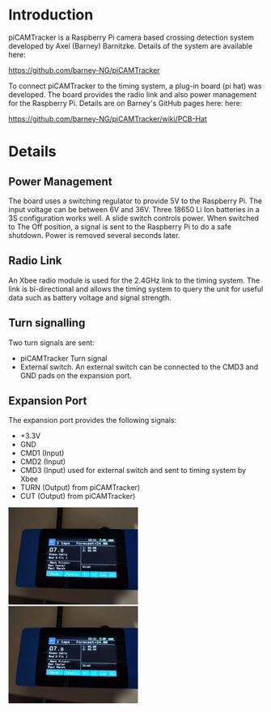 # Introduction

piCAMTracker is a Raspberry Pi camera based crossing detection system developed by Axel (Barney) Barnitzke.  Details of the system are available here:

https://github.com/barney-NG/piCAMTracker

To connect piCAMTracker to the timing system, a plug-in board (pi hat) was developed.  The board provides the radio link and also power management for the Raspberry Pi.  Details are on Barney's GitHub pages here:
here:

https://github.com/barney-NG/piCAMTracker/wiki/PCB-Hat

# Details

## Power Management
The board uses a switching regulator to provide 5V to the Raspberry Pi.  The input voltage can be between 6V and 36V.  Three 18650 Li Ion batteries in a 3S configuration works well.
A slide switch controls power.  When switched to The Off position, a signal is sent to the Raspberry Pi to do a safe shutdown.  Power is removed several seconds later.

## Radio Link
An Xbee radio module is used for the 2.4GHz link to the timing system.  The link is bi-directional and allows the timing system to query the unit for useful data such as battery voltage and signal strength.

## Turn signalling
Two turn signals are sent:
* piCAMTracker Turn signal
* External switch.  An external switch can be connected to the CMD3 and GND pads on the expansion port.

## Expansion Port
The expansion port provides the following signals:
* +3.3V
* GND
* CMD1 (Input)
* CMD2 (Input)
* CMD3 (Input) used for external switch and sent to timing system by Xbee
* TURN (Output) from piCAMTracker)
* CUT (Output) from piCAMTracker)

<img src="https://github.com/simonwa2/F3X-Timing-System/blob/master/images/CD_unit_small.jpg" width="256" title="picam_piHat">

<img src="https://github.com/simonwa2/F3X-Timing-System/blob/master/images/CD_unit_small.jpg" width="256" title="picam_battery">
